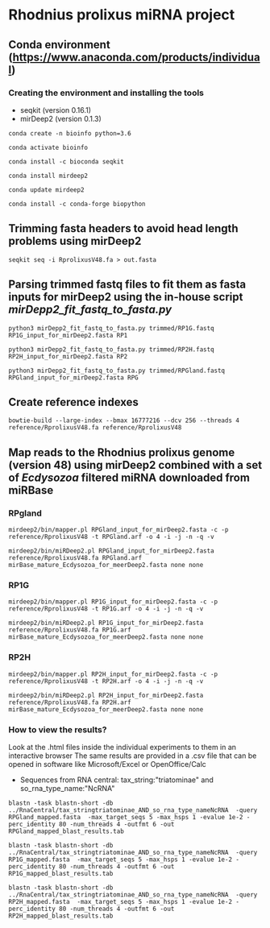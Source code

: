 # Rhodnius prolixus miRNA project

## Conda environment (https://www.anaconda.com/products/individual)

### Creating the environment and installing the tools

* seqkit (version 0.16.1)
* mirDeep2 (version 0.1.3)

`conda create -n bioinfo python=3.6`

`conda activate bioinfo`

`conda install -c bioconda seqkit`

`conda install mirdeep2`

`conda update mirdeep2`

`conda install -c conda-forge biopython`


## Trimming fasta headers to avoid head length problems using mirDeep2
`seqkit seq -i RprolixusV48.fa > out.fasta`

## Parsing trimmed fastq files to fit them as fasta inputs for mirDeep2 using the in-house script *mirDepp2_fit_fastq_to_fasta.py*

`python3 mirDepp2_fit_fastq_to_fasta.py trimmed/RP1G.fastq RP1G_input_for_mirDeep2.fasta RP1`

`python3 mirDepp2_fit_fastq_to_fasta.py trimmed/RP2H.fastq RP2H_input_for_mirDeep2.fasta RP2`

`python3 mirDepp2_fit_fastq_to_fasta.py trimmed/RPGland.fastq RPGland_input_for_mirDeep2.fasta RPG`

## Create reference indexes

`bowtie-build --large-index --bmax 16777216 --dcv 256 --threads 4 reference/RprolixusV48.fa reference/RprolixusV48`

## Map reads to the Rhodnius prolixus genome (version 48) using mirDeep2 combined with a set of *Ecdysozoa* filtered miRNA downloaded from miRBase

### RPgland

`mirdeep2/bin/mapper.pl RPGland_input_for_mirDeep2.fasta -c -p reference/RprolixusV48 -t RPGland.arf -o 4 -i -j -n -q -v`

`mirdeep2/bin/miRDeep2.pl RPGland_input_for_mirDeep2.fasta reference/RprolixusV48.fa RPGland.arf mirBase_mature_Ecdysozoa_for_meerDeep2.fasta none none`

### RP1G
`mirdeep2/bin/mapper.pl RP1G_input_for_mirDeep2.fasta -c -p reference/RprolixusV48 -t RP1G.arf -o 4 -i -j -n -q -v`

`mirdeep2/bin/miRDeep2.pl RP1G_input_for_mirDeep2.fasta reference/RprolixusV48.fa RP1G.arf mirBase_mature_Ecdysozoa_for_meerDeep2.fasta none none`

### RP2H

`mirdeep2/bin/mapper.pl RP2H_input_for_mirDeep2.fasta -c -p reference/RprolixusV48 -t RP2H.arf -o 4 -i -j -n -q -v`

`mirdeep2/bin/miRDeep2.pl RP2H_input_for_mirDeep2.fasta reference/RprolixusV48.fa RP2H.arf mirBase_mature_Ecdysozoa_for_meerDeep2.fasta none none`


### How to view the results?

Look at the .html files inside the individual experiments to them in an interactive browser
The same results are provided in a .csv file that can be opened in software like Microsoft/Excel or OpenOffice/Calc

* Sequences from RNA central: tax_string:"triatominae" and so_rna_type_name:"NcRNA"

`blastn -task blastn-short -db ../RnaCentral/tax_stringtriatominae_AND_so_rna_type_nameNcRNA  -query RPGland_mapped.fasta  -max_target_seqs 5 -max_hsps 1 -evalue 1e-2 -perc_identity 80 -num_threads 4 -outfmt 6 -out RPGland_mapped_blast_results.tab`

`blastn -task blastn-short -db ../RnaCentral/tax_stringtriatominae_AND_so_rna_type_nameNcRNA  -query RP1G_mapped.fasta  -max_target_seqs 5 -max_hsps 1 -evalue 1e-2 -perc_identity 80 -num_threads 4 -outfmt 6 -out RP1G_mapped_blast_results.tab`

`blastn -task blastn-short -db ../RnaCentral/tax_stringtriatominae_AND_so_rna_type_nameNcRNA  -query RP2H_mapped.fasta  -max_target_seqs 5 -max_hsps 1 -evalue 1e-2 -perc_identity 80 -num_threads 4 -outfmt 6 -out RP2H_mapped_blast_results.tab`

